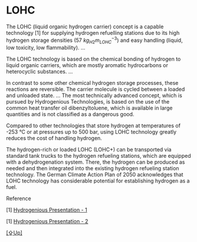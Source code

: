 # LOHC

The LOHC (liquid organic hydrogen carrier) concept is a capable
technology [1] for supplying hydrogen refuelling stations due to its
high hydrogen storage densities (57 $kg_{H2} m_{LOHC}^{-3}$) and easy
handling (liquid, low toxicity, low flammability). ...

The LOHC technology is based on the chemical bonding of hydrogen to
liquid organic carriers, which are mostly aromatic hydrocarbons or
heterocyclic substances. ...

In contrast to some other chemical hydrogen storage processes, these
reactions are reversible. The carrier molecule is cycled between a
loaded and unloaded state.  ... The most technically advanced concept,
which is pursued by Hydrogenious Technologies, is based on the use of
the common heat transfer oil dibenzyltoluene, which is available in
large quantities and is not classified as a dangerous good.

Compared to other technologies that store hydrogen at temperatures of
-253 °C or at pressures up to 500 bar, using LOHC technology greatly
reduces the cost of handling hydrogen. 

The hydrogen-rich or loaded LOHC (LOHC+) can be transported via
standard tank trucks to the hydrogen refueling stations, which are
equipped with a dehydrogenation system. There, the hydrogen can be
produced as needed and then integrated into the existing hydrogen
refueling station technology. The German Climate Action Plan of 2050
acknowledges that LOHC technology has considerable potential for
establishing hydrogen as a fuel.

Reference

[1] [Hydrogenious Presentation - 1](https://www.energiewende-erlangen.de/wp-content/uploads/2018/02/0_HydrogeniousTechnologies.pdf)

[1] [Hydrogenious Presentation - 2](https://arpa-e.energy.gov/sites/default/files/Schneider_HydrogeniousTechnologies_TransportationFuels_Workshop_FINAL.pdf)

[[⇪Up]](h2-storage.html)
